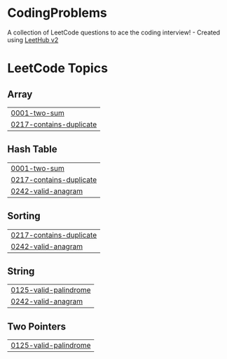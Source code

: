 # CodingProblems
A collection of LeetCode questions to ace the coding interview! - Created using [LeetHub v2](https://github.com/arunbhardwaj/LeetHub-2.0)

<!---LeetCode Topics Start-->
# LeetCode Topics
## Array
|  |
| ------- |
| [0001-two-sum](https://github.com/brianlabarbera/CodingProblems/tree/master/0001-two-sum) |
| [0217-contains-duplicate](https://github.com/brianlabarbera/CodingProblems/tree/master/0217-contains-duplicate) |
## Hash Table
|  |
| ------- |
| [0001-two-sum](https://github.com/brianlabarbera/CodingProblems/tree/master/0001-two-sum) |
| [0217-contains-duplicate](https://github.com/brianlabarbera/CodingProblems/tree/master/0217-contains-duplicate) |
| [0242-valid-anagram](https://github.com/brianlabarbera/CodingProblems/tree/master/0242-valid-anagram) |
## Sorting
|  |
| ------- |
| [0217-contains-duplicate](https://github.com/brianlabarbera/CodingProblems/tree/master/0217-contains-duplicate) |
| [0242-valid-anagram](https://github.com/brianlabarbera/CodingProblems/tree/master/0242-valid-anagram) |
## String
|  |
| ------- |
| [0125-valid-palindrome](https://github.com/brianlabarbera/CodingProblems/tree/master/0125-valid-palindrome) |
| [0242-valid-anagram](https://github.com/brianlabarbera/CodingProblems/tree/master/0242-valid-anagram) |
## Two Pointers
|  |
| ------- |
| [0125-valid-palindrome](https://github.com/brianlabarbera/CodingProblems/tree/master/0125-valid-palindrome) |
<!---LeetCode Topics End-->